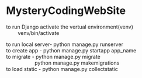 # MysteryCodingWebSite

to run Django activate the vertual environment(venv) <br>
&emsp;&emsp; venv/bin/activate

to run local server-   python manage.py runserver<br>
to create app -  python manage.py startapp app_name<br>
to migrate - python manage.py migrate<br>
&emsp;&emsp;&emsp;&emsp;&emsp;&nbsp; python manage.py makemigrations<br>
to load static - python manage.py collectstatic<br>
